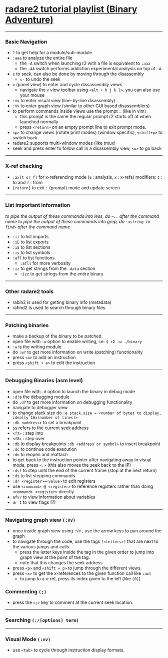# [radare2 tutorial playlist (Binary Adventure)](https://www.youtube.com/watch?v=oW8Ey5STrPI&list=PLg_QXA4bGHpvsW-qeoi3_yhiZg8zBzNwQ&index=1)
---
### Basic Navigation
- `?` to get help for a module/sub-module
- `:aaa` to analyze the entire file
	- the `-A` switch when launching r2 with a file is equivalent to `:aaa`
	- the `-AA` switch performs addiction experimental analysis on top of `-A`
- `s` to seek, can also be done by moving through the disassembly
	- `s-` to undo the seek
- `v` (panel view) to enter and cycle dissassembly views
	- navigate the `v` view toolbar using `<alt + h j k l>`. you can also use your mouse
- `:vv` to enter visual view (line-by-line disassembly)
- `:VV` to enter graph view (similar to other GUI based disassemblers)
- to perform commands inside views use the prompt `:` (like in vim) 
	- this prompt is the same the regular prompt r2 starts off at when launched normally
	- press `<return>` on an empty prompt line to exit prompt mode.
- `<p>` to change views (rotate print modes) (window specific), `<shift+p>` to switch back
- radare2 supports multi-window modes (like tmux)
- seek and press enter to follow call in a disassembly view, `<u>` to go back
---
### X-ref checking
- `:ax[t or f]` for x-referencing mode (`a` : analysis, `x` : x-refs) modifiers: `t` : to and `f` : from
- `[return]` to exit `:` (prompt) mode and update screen
---
### List important information
_to pipe the output of these commands into less, do `~..` after the command name_
_to pipe the output of these commands into grep, do `~<string to find>` after the command name_
- `:ii` to list imports
- `:iE` to list exports
- `:iS` to list sections
- `:is` to list symbols
- `:afl` to list functions
	- `:afll` for more verbosity
- `:iz` to get strings from the `.data` section
	- `:izz` to get strings from the entire binary
---
### Other radare2 tools
- rabin2 is used for getting binary info (metadata)
- rafind2 is used to search through binary files
---
### Patching binaries
- make a backup of the binary to be patched
- open file with `-w` option to enable writing, i.e. `$ r2 -w ./binary`
- `:w` is the writing module
- do `:w?` to get more information on write (patching) functionality
- press `<a>` to add an instruction
- press `<shift + a>` to edit the instruction
---
### Debugging Binaries (asm level)
- open file with `-d` option to launch the binary in debug mode
- `:d` is the debugging module
- do `:d?` to get more information on debugging functionality
- navigate to debugger view
- to change stack size do `:e stack.size = <number of bytes to display, ideally 16x[number of lines]>`
- `:db <address>` to set a breakpoint
- `$$` refers to the current seek address
- `<f7>` : step into
- `<f8>` : step over
- `:db` to display breakpoints  `:db <address or symbol>` to insert breakpoint
- `:dc` to continue code execution
- `:do` to reopen and reattach
-  to get back to the instruction pointer after navigating away in visual mode, press `<.>` (this also moves the seek back to the IP)
- `:dsf` to step until the end of the current frame (stop at the next return)
- `:ds` to list stepping commands
- `:dr <register>=<value>` to edit registers
- use `<command> @ <register>` to reference registers rather than doing `<command> <register>` directly
- `afv?` to view information about variables
- `dr 1` to view flags (?)
---
### Navigating graph view `(:VV)`
- once inside graph view using `:VV` , use the arrow keys to pan around the graph
- to navigate through the code, use the tags `[<letters>]` that are next to the various jumps and calls.
	- press the letter keys inside the tag in the given order to jump into graph view at the point of the tag. 
	- note that this changes the seek address
- press `<p>` and `<shift + p>` to jump through the different views.
- press `<x>` to get the x-references to the given function call like `:axt`
	- to jump to a x-ref, press its index given to the left (like `[0]`)

### Commenting `(;)`
- press the `<;>` key to comment at the current seek location.
---
### Searching `(:/[options] term)`

---
### Visual Mode `(:vv)`
- use `<tab>` to cycle through instruction display formats.